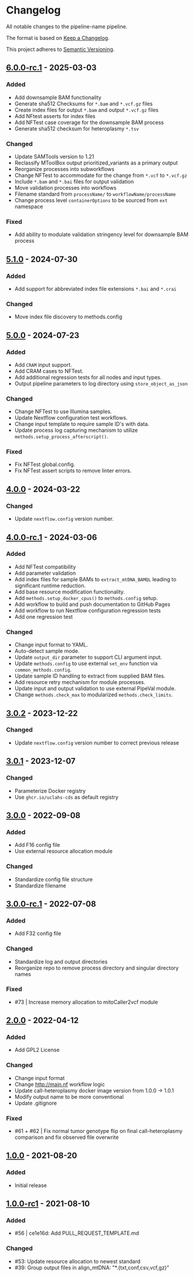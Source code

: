 # Changelog

All notable changes to the pipeline-name pipeline.

The format is based on [Keep a Changelog](https://keepachangelog.com/en/1.0.0/).

This project adheres to [Semantic Versioning](https://semver.org/spec/v2.0.0.html).

## [6.0.0-rc.1] - 2025-03-03

### Added

- Add downsample BAM functionality
- Generate sha512 Checksums for `*.bam` and `*.vcf.gz` files
- Create index files for output `*.bam` and output `*.vcf.gz` files
- Add NFtest asserts for index files
- Add NFTest case coverage for the downsample BAM process
- Generate sha512 checksum for heteroplasmy `*.tsv`

### Changed

- Update SAMTools version to 1.21
- Reclassify MToolBox output prioritized_variants as a primary output
- Reorganize processes into subworkflows
- Change NFTest to accommodate for the change from `*.vcf` to `*.vcf.gz`
- Include `*.bam` and `*.bai` files for output validation
- Move validation processes into workflows
- Filename standard from `processName/` to `workflowName/processName`
- Change process level `containerOptions` to be sourced from `ext` namespace

### Fixed

- Add ability to modulate validation stringency level for downsample BAM process

## [5.1.0] - 2024-07-30

### Added

- Add support for abbreviated index file extensions `*.bai` and `*.crai`

### Changed

- Move index file discovery to methods.config

## [5.0.0] - 2024-07-23

### Added

- Add `CRAM` input support.
- Add CRAM cases to NFTest.
- Add additional regression tests for all nodes and input types.
- Output pipeline parameters to log directory using `store_object_as_json`

### Changed

- Change NFTest to use Illumina samples.
- Update Nextflow configuration test workflows.
- Change input template to require sample ID's with data.
- Update process log capturing mechanism to utilize `methods.setup_process_afterscript()`.

### Fixed

- Fix NFTest global.config.
- Fix NFTest assert scripts to remove linter errors.

## [4.0.0] - 2024-03-22

### Changed

- Update `nextflow.config` version number.

## [4.0.0-rc.1] - 2024-03-06

### Added

- Add NFTest compatibility
- Add parameter validation
- Add index files for sample BAMs to `extract_mtDNA_BAMQL` leading to significant runtime reduction.
- Add base resource modification functionality.
- Add `methods.setup_docker_cpus()` to `methods.config` setup.
- Add workflow to build and push documentation to GitHub Pages
- Add workflow to run Nextflow configuration regression tests
- Add one regression test

### Changed

- Change input format to YAML.
- Auto-detect sample mode.
- Update `output_dir` parameter to support CLI argument input.
- Update `methods.config` to use external `set_env` function via `common_methods.config`.
- Update sample ID handling to extract from supplied BAM files.
- Add resource retry mechanism for module processes.
- Update input and output validation to use external PipeVal module.
- Change `methods.check_max` to modularized `methods.check_limits`.

## [3.0.2] - 2023-12-22

### Changed

- Update `nextflow.config` version number to correct previous release

## [3.0.1] - 2023-12-07

### Changed

- Parameterize Docker registry
- Use `ghcr.io/uclahs-cds` as default registry

## [3.0.0] - 2022-09-08

### Added

- Add F16 config file
- Use external resource allocation module

### Changed

- Standardize config file structure
- Standardize filename

## [3.0.0-rc.1] - 2022-07-08

### Added

- Add F32 config file

### Changed

- Standardize log and output directories
- Reorganize repo to remove process directory and singular directory names

### Fixed

- #73 | Increase memory allocation to mitoCaller2vcf module

## [2.0.0] - 2022-04-12

### Added

- Add GPL2 License

### Changed

- Change input format
- Change <http://main.nf> workflow logic
- Update call-heteroplasmy docker image version from 1.0.0 -> 1.0.1
- Modify output name to be more conventional
- Update .gitignore

### Fixed

- #61 + #62 | Fix normal tumor genotype flip on final call-heteroplasmy comparison and fix observed file overwrite

## [1.0.0] - 2021-08-20

### Added

- Initial release

## [1.0.0-rc1] - 2021-08-10

### Added

- #56 | ce1e16d: Add PULL_REQUEST_TEMPLATE.md

### Changed

- #53: Update resource allocation to newest standard
- #39: Group output files in align_mtDNA: "\*.{txt,conf,csv,vcf,gz}"

[1.0.0]: https://github.com/uclahs-cds/pipeline-call-mtSNV/compare/v1.0.0-rc1...v1.0.0
[1.0.0-rc1]: https://github.com/uclahs-cds/pipeline-call-mtSNV/releases/tag/v1.0.0-rc1
[2.0.0]: https://github.com/uclahs-cds/pipeline-call-mtSNV/compare/v1.0.0...v2.0.0
[3.0.0]: https://github.com/uclahs-cds/pipeline-call-mtSNV/compare/v3.0.0-rc.1...v3.0.0
[3.0.0-rc.1]: https://github.com/uclahs-cds/pipeline-call-mtSNV/compare/v2.0.0...v3.0.0-rc.1
[3.0.1]: https://github.com/uclahs-cds/pipeline-call-mtSNV/compare/v3.0.0...v3.0.1
[3.0.2]: https://github.com/uclahs-cds/pipeline-call-mtSNV/compare/v3.0.1...v3.0.2
[4.0.0-rc.1]: https://github.com/uclahs-cds/pipeline-call-mtSNV/compare/v3.0.2...v4.0.0-rc.1
[4.0.0]: https://github.com/uclahs-cds/pipeline-call-mtSNV/compare/v4.0.0-rc.1...v4.0.0
[5.0.0]: https://github.com/uclahs-cds/pipeline-call-mtSNV/compare/v4.0.0...v5.0.0
[5.1.0]: https://github.com/uclahs-cds/pipeline-call-mtSNV/compare/v5.0.0...v5.1.0
[6.0.0-rc.1]: https://github.com/uclahs-cds/pipeline-call-mtSNV/compare/v5.1.0...v6.0.0-rc.1
